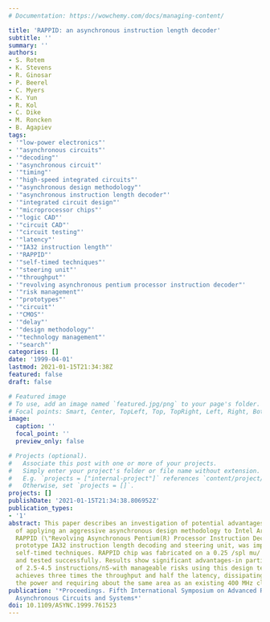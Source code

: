 ```yaml
---
# Documentation: https://wowchemy.com/docs/managing-content/

title: 'RAPPID: an asynchronous instruction length decoder'
subtitle: ''
summary: ''
authors:
- S. Rotem
- K. Stevens
- R. Ginosar
- P. Beerel
- C. Myers
- K. Yun
- R. Kol
- C. Dike
- M. Roncken
- B. Agapiev
tags:
- '"low-power electronics"'
- '"asynchronous circuits"'
- '"decoding"'
- '"asynchronous circuit"'
- '"timing"'
- '"high-speed integrated circuits"'
- '"asynchronous design methodology"'
- '"asynchronous instruction length decoder"'
- '"integrated circuit design"'
- '"microprocessor chips"'
- '"logic CAD"'
- '"circuit CAD"'
- '"circuit testing"'
- '"latency"'
- '"IA32 instruction length"'
- '"RAPPID"'
- '"self-timed techniques"'
- '"steering unit"'
- '"throughput"'
- '"revolving asynchronous pentium processor instruction decoder"'
- '"risk management"'
- '"prototypes"'
- '"circuit"'
- '"CMOS"'
- '"delay"'
- '"design methodology"'
- '"technology management"'
- '"search"'
categories: []
date: '1999-04-01'
lastmod: 2021-01-15T21:34:38Z
featured: false
draft: false

# Featured image
# To use, add an image named `featured.jpg/png` to your page's folder.
# Focal points: Smart, Center, TopLeft, Top, TopRight, Left, Right, BottomLeft, Bottom, BottomRight.
image:
  caption: ''
  focal_point: ''
  preview_only: false

# Projects (optional).
#   Associate this post with one or more of your projects.
#   Simply enter your project's folder or file name without extension.
#   E.g. `projects = ["internal-project"]` references `content/project/deep-learning/index.md`.
#   Otherwise, set `projects = []`.
projects: []
publishDate: '2021-01-15T21:34:38.806952Z'
publication_types:
- '1'
abstract: This paper describes an investigation of potential advantages and risks
  of applying an aggressive asynchronous design methodology to Intel Architecture.
  RAPPID (\"Revolving Asynchronous Pentium(R) Processor Instruction Decoder\"), a
  prototype IA32 instruction length decoding and steering unit, was implemented using
  self-timed techniques. RAPPID chip was fabricated on a 0.25 /spl mu/ CMOS process
  and tested successfully. Results show significant advantages-in particular, performance
  of 2.5-4.5 instructions/nS-with manageable risks using this design technology. RAPPID
  achieves three times the throughput and half the latency, dissipating only half
  the power and requiring about the same area as an existing 400 MHz clocked circuit.
publication: '*Proceedings. Fifth International Symposium on Advanced Research in
  Asynchronous Circuits and Systems*'
doi: 10.1109/ASYNC.1999.761523
---
```

